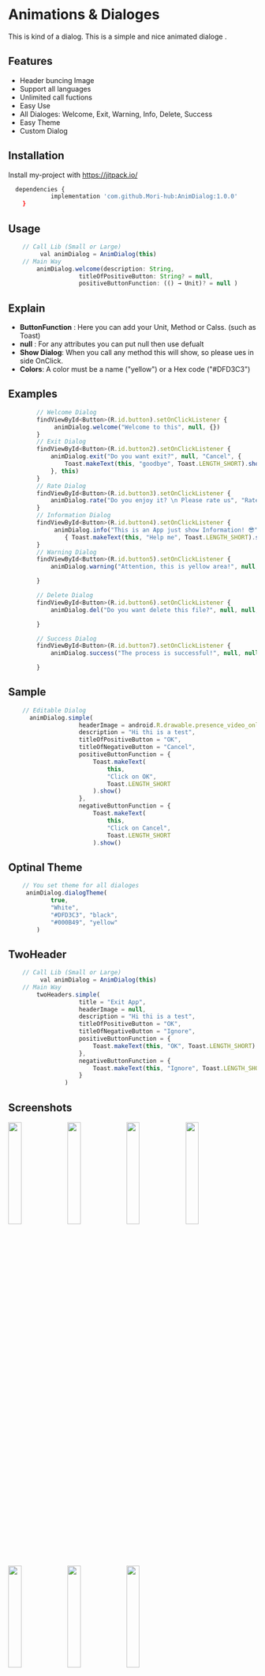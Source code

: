 
# Animations & Dialoges

This is kind of a dialog. This is a simple and nice animated dialoge .
## Features

- Header buncing Image
- Support all languages
- Unlimited call fuctions
- Easy Use
- All Dialoges: Welcome, Exit, Warning, Info, Delete, Success
- Easy Theme 
- Custom Dialog


## Installation

Install my-project with https://jitpack.io/

```bash
  dependencies {
	        implementation 'com.github.Mori-hub:AnimDialog:1.0.0'
	}
```
    
## Usage

```javascript
    // Call Lib (Small or Large)
         val animDialog = AnimDialog(this) 
    // Main Way
        animDialog.welcome(description: String,
                    titleOfPositiveButton: String? = null,     
                    positiveButtonFunction: (() → Unit)? = null )
```
## Explain
* **ButtonFunction** : Here you can add your Unit, Method or Calss. (such as Toast)
* **null** : For any attributes you can put null then use defualt
* **Show Dialog**: When you call any method this will show, so please ues in side OnClick. 
* **Colors**: A color must be a name ("yellow") or a Hex code ("#DFD3C3") 
## Examples
```javascript
        // Welcome Dialog
        findViewById<Button>(R.id.button).setOnClickListener {
             animDialog.welcome("Welcome to this", null, {})
        }
        // Exit Dialog
        findViewById<Button>(R.id.button2).setOnClickListener {
            animDialog.exit("Do you want exit?", null, "Cancel", {
                Toast.makeText(this, "goodbye", Toast.LENGTH_SHORT).show()
            }, this)
        }
        // Rate Dialog
        findViewById<Button>(R.id.button3).setOnClickListener {
            animDialog.rate("Do you enjoy it? \n Please rate us", "Rate", "Maybe later")
        }
        // Information Dialog
        findViewById<Button>(R.id.button4).setOnClickListener {
             animDialog.info("This is an App just show Information! 😎", "info",
                { Toast.makeText(this, "Help me", Toast.LENGTH_SHORT).show() })
        }
        // Warning Dialog
        findViewById<Button>(R.id.button5).setOnClickListener {
            animDialog.warning("Attention, this is yellow area!", null, null, null)

        }

        // Delete Dialog
        findViewById<Button>(R.id.button6).setOnClickListener {
            animDialog.del("Do you want delete this file?", null, null, null)

        }

        // Success Dialog
        findViewById<Button>(R.id.button7).setOnClickListener {
            animDialog.success("The process is successful!", null, null, null)

        }

```
## Sample 

```javascript
    // Editable Dialog
      animDialog.simple(
                    headerImage = android.R.drawable.presence_video_online,
                    description = "Hi thi is a test",
                    titleOfPositiveButton = "OK",
                    titleOfNegativeButton = "Cancel",
                    positiveButtonFunction = {
                        Toast.makeText(
                            this,
                            "Click on OK",
                            Toast.LENGTH_SHORT
                        ).show()
                    },
                    negativeButtonFunction = {
                        Toast.makeText(
                            this,
                            "Click on Cancel",
                            Toast.LENGTH_SHORT
                        ).show()
```

## Optinal Theme 

```javascript
    // You set theme for all dialoges 
     animDialog.dialogTheme(
            true,
            "White",
            "#DFD3C3", "black",
            "#000B49", "yellow"
        )
```

## TwoHeader 
```javascript
    // Call Lib (Small or Large)
         val animDialog = AnimDialog(this) 
    // Main Way
        twoHeaders.simple(
                    title = "Exit App",
                    headerImage = null,
                    description = "Hi thi is a test",
                    titleOfPositiveButton = "OK",
                    titleOfNegativeButton = "Ignore",
                    positiveButtonFunction = {
                        Toast.makeText(this, "OK", Toast.LENGTH_SHORT).show()
                    },
                    negativeButtonFunction = {
                        Toast.makeText(this, "Ignore", Toast.LENGTH_SHORT).show()
                    }
                )
```
## Screenshots

<img src="https://user-images.githubusercontent.com/53067774/160858704-e1cf1aa2-97b1-4316-ac60-7c00ce295976.jpg" width="23%"></img> <img src="https://user-images.githubusercontent.com/53067774/160858713-29e5770f-c8ad-4e8f-9677-f36fe7c4350b.jpg" width="23%"></img> <img src="https://user-images.githubusercontent.com/53067774/160858717-1da18815-b570-4715-8d34-38e50dc91cba.jpg" width="23%"></img> <img src="https://user-images.githubusercontent.com/53067774/160858719-bed28e8d-a90a-47f1-8d74-813138edbf5a.jpg" width="23%"></img> <img src="https://user-images.githubusercontent.com/53067774/160858722-cd74b838-5943-450e-85cb-0845094ce428.jpg" width="23%"></img> <img src="https://user-images.githubusercontent.com/53067774/160858732-fbe7717c-e7e5-440c-8af5-e6595ca211b5.jpg" width="23%"></img> <img src="https://user-images.githubusercontent.com/53067774/160858775-081fb05e-7107-4504-9452-0ecbb1deb665.jpg" width="23%"></img> 

## Screenshots - Two Header Class
<img src="https://user-images.githubusercontent.com/53067774/160859376-391fb014-df75-40d9-aae2-056de3d0d3d8.jpg" width="23%"></img> 
## Gifs
![see](https://mir-s3-cdn-cf.behance.net/project_modules/max_1200/5eeea355389655.59822ff824b72.gif)

<img src=https://user-images.githubusercontent.com/53067774/160862797-5877e9f3-83ca-4085-ae1b-18cc4d4524ad.gif"./assets/image.gif" width="50%" height="50%"/>

## 🚀 About Me
I'm a full stack developer...


## 🛠 Skills
Java, Kotlin, CSS....


## Tech Stack

**Important:** For Gradle 7.2 & jitpack.io Please use this way : https://stackoverflow.com/a/71603699/12272687

**Update:** March 2022


## 🔗 Links
[![portfolio](https://img.shields.io/badge/my_portfolio-000?style=for-the-badge&logo=ko-fi&logoColor=white)](https://github.com/Mori-hub)
[![linkedin](https://img.shields.io/badge/linkedin-0A66C2?style=for-the-badge&logo=linkedin&logoColor=white)](https://www.linkedin.com/)
[![twitter](https://img.shields.io/badge/twitter-1DA1F2?style=for-the-badge&logo=twitter&logoColor=white)](https://twitter.com/)


## Feedback

If you have any feedback, please reach out to us at SR-App@outlook.com


## License

[MIT](https://choosealicense.com/licenses/mit/)


